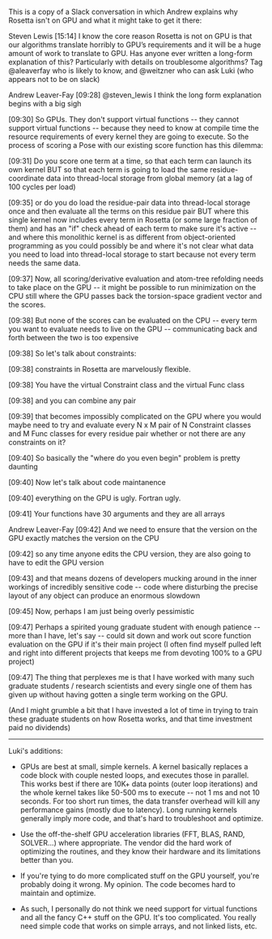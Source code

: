 This is a copy of a Slack conversation in which Andrew explains why Rosetta isn't on GPU and what it might take to get it there:

Steven Lewis [15:14] 
I know the core reason Rosetta is not on GPU is that our algorithms translate horribly to GPU’s requirements and it will be a huge amount of work to translate to GPU.  Has anyone ever written a long-form explanation of this?  Particularly with details on troublesome algorithms?  Tag @aleaverfay who is likely to know, and @weitzner who can ask Luki (who appears not to be on slack)


Andrew Leaver-Fay [09:28] 
@steven_lewis I think the long form explanation begins with a big sigh


[09:30] 
So GPUs. They don't support virtual functions -- they cannot support virtual functions -- because they need to know at compile time the resource requirements of every kernel they are going to execute. So the process of scoring a Pose with our existing score function has this dilemma:


[09:31] 
Do you score one term at a time, so that each term can launch its own kernel BUT so that each term is going to load the same residue-coordinate data into thread-local storage from global memory (at a lag of 100 cycles per load)


[09:35] 
or do you do load the residue-pair data into thread-local storage once and then evaluate all the terms on this residue pair BUT where this single kernel now includes every term in Rosetta (or some large fraction of them) and has an "if" check ahead of each term to make sure it's active -- and where this monolithic kernel is as different from object-oriented programming as you could possibly be and where it's not clear what data you need to load into thread-local storage to start because not every term needs the same data.


[09:37] 
Now, all scoring/derivative evaluation and atom-tree refolding needs to take place on the GPU -- it might be possible to run minimization on the CPU still where the GPU passes back the torsion-space gradient vector and the scores.

[09:38] 
But none of the scores can be evaluated on the CPU -- every term you want to evaluate needs to live on the GPU -- communicating back and forth between the two is too expensive


[09:38] 
So let's talk about constraints:


[09:38] 
constraints in Rosetta are marvelously flexible.


[09:38] 
You have the virtual Constraint class and the virtual Func class


[09:38] 
and you can combine any pair

[09:39] 
that becomes impossibly complicated on the GPU where you would maybe need to try and evaluate every N x M pair of N Constraint classes and M Func classes for every residue pair whether or not there are any constraints on it?


[09:40] 
So basically the "where do you even begin" problem is pretty daunting


[09:40] 
Now let's talk about code maintanence


[09:40] 
everything on the GPU is ugly. Fortran ugly.


[09:41] 
Your functions have 30 arguments and they are all arrays

Andrew Leaver-Fay [09:42] 
And we need to ensure that the version on the GPU exactly matches the version on the CPU


[09:42] 
so any time anyone edits the CPU version, they are also going to have to edit the GPU version


[09:43] 
and that means dozens of developers mucking around in the inner workings of incredibly sensitive code -- code where disturbing the precise layout of any object can produce an enormous slowdown


[09:45] 
Now, perhaps I am just being overly pessimistic


[09:47] 
Perhaps a spirited young graduate student with enough patience -- more than I have, let's say -- could sit down and work out score function evaluation on the GPU if it's their main project (I often find myself pulled left and right into different projects that keeps me from devoting 100% to a GPU project)


[09:47] 
The thing that perplexes me is that I have worked with many such graduate students / research scientists and every single one of them has given up without having gotten a single term working on the GPU.

(And I might grumble a bit that I have invested a lot of time in trying to train these graduate students on how Rosetta works, and that time investment paid no dividends)

_____

Luki's additions:



* GPUs are best at small, simple kernels. A kernel basically replaces a
code block with couple nested loops, and executes those in parallel.
This works best if there are 10K+ data points (outer loop iterations)
and the whole kernel takes like 50-500 ms to execute -- not 1 ms and not
10 seconds. For too short run times, the data transfer overhead will
kill any performance gains (mostly due to latency). Long running kernels
generally imply more code, and that's hard to troubleshoot and optimize.

* Use the off-the-shelf GPU acceleration libraries (FFT, BLAS, RAND,
SOLVER...) where appropriate. The vendor did the hard work of optimizing
the routines, and they know their hardware and its limitations better
than you.

* If you're tying to do more complicated stuff on the GPU yourself,
you're probably doing it wrong. My opinion. The code becomes hard to
maintain and optimize.

* As such, I personally do not think we need support for virtual
functions and all the fancy C++ stuff on the GPU. It's too complicated.
You really need simple code that works on simple arrays, and not linked
lists, etc.
